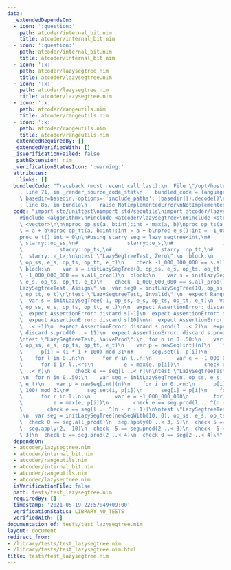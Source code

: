 ```yaml
---
data:
  _extendedDependsOn:
  - icon: ':question:'
    path: atcoder/internal_bit.nim
    title: atcoder/internal_bit.nim
  - icon: ':question:'
    path: atcoder/internal_bit.nim
    title: atcoder/internal_bit.nim
  - icon: ':x:'
    path: atcoder/lazysegtree.nim
    title: atcoder/lazysegtree.nim
  - icon: ':x:'
    path: atcoder/lazysegtree.nim
    title: atcoder/lazysegtree.nim
  - icon: ':x:'
    path: atcoder/rangeutils.nim
    title: atcoder/rangeutils.nim
  - icon: ':x:'
    path: atcoder/rangeutils.nim
    title: atcoder/rangeutils.nim
  _extendedRequiredBy: []
  _extendedVerifiedWith: []
  _isVerificationFailed: false
  _pathExtension: nim
  _verificationStatusIcon: ':warning:'
  attributes:
    links: []
  bundledCode: "Traceback (most recent call last):\n  File \"/opt/hostedtoolcache/Python/3.9.6/x64/lib/python3.9/site-packages/onlinejudge_verify/documentation/build.py\"\
    , line 71, in _render_source_code_stat\n    bundled_code = language.bundle(stat.path,\
    \ basedir=basedir, options={'include_paths': [basedir]}).decode()\n  File \"/opt/hostedtoolcache/Python/3.9.6/x64/lib/python3.9/site-packages/onlinejudge_verify/languages/nim.py\"\
    , line 86, in bundle\n    raise NotImplementedError\nNotImplementedError\n"
  code: "import std/unittest\nimport std/sequtils\nimport atcoder/lazysegtree\n\n\
    #include <algorithm>\n#include <atcoder/lazysegtree>\n#include <string>\n#include\
    \ <vector>\n\n\nproc op_ss(a, b:int):int = max(a, b)\nproc op_ts(a, b:int):int\
    \ = a + b\nproc op_tt(a, b:int):int = a + b\nproc e_s():int = -1_000_000_000\n\
    proc e_t():int = 0\n\n#using starry_seg = lazy_segtree<int,\n#               \
    \ starry::op_ss,\n#                starry::e_s,\n#                int,\n#    \
    \            starry::op_ts,\n#                starry::op_tt,\n#              \
    \  starry::e_t>;\n\ntest \"LazySegtreeTest, Zero\":\n  block:\n    var s = initLazySegTree(0,\
    \ op_ss, e_s, op_ts, op_tt, e_t)\n    check -1_000_000_000 == s.all_prod()\n \
    \ block:\n    var s = initLazySegTree(0, op_ss, e_s, op_ts, op_tt, e_t)\n    check\
    \ -1_000_000_000 == s.all_prod()\n  block:\n    var s = initLazySegTree(10, op_ss,\
    \ e_s, op_ts, op_tt, e_t)\n    check -1_000_000_000 == s.all_prod()\n\ntest \"\
    LazySegtreeTest, Assign\":\n  var seg0 = initLazySegTree(10, op_ss, e_s, op_ts,\
    \ op_tt, e_t)\n\ntest \"LazySegtreeTest, Invalid\":\n  expect RangeError:\n  \
    \  var s = initLazySegTree(-1, op_ss, e_s, op_ts, op_tt, e_t)\n  var s = initLazySegTree(10,\
    \ op_ss, e_s, op_ts, op_tt, e_t)\n\n  expect AssertionError: discard s.get(-1)\n\
    \  expect AssertionError: discard s[-1]\n  expect AssertionError: discard s.get(10)\n\
    \  expect AssertionError: discard s[10]\n\n  expect AssertionError: discard s.prod(-1\
    \ ..< -1)\n  expect AssertionError: discard s.prod(3 ..< 2)\n  expect AssertionError:\
    \ discard s.prod(0 ..< 11)\n  expect AssertionError: discard s.prod(-1 ..< 11)\n\
    \ntest \"LazySegtreeTest, NaiveProd\":\n  for n in 0..50:\n    var seg = initLazySegTree(n,\
    \ op_ss, e_s, op_ts, op_tt, e_t)\n    var p = newSeq[int](n)\n    for i in 0..<n:\n\
    \      p[i] = (i * i + 100) mod 31\n#      seg.set(i, p[i])\n      seg[i] = p[i]\n\
    \    for l in 0..n:\n      for r in l..n:\n        var e = -1_000_000_000\n  \
    \      for i in l..<r:\n          e = max(e, p[i])\n        check e == seg.prod(l\
    \ ..< r)\n        check e == seg[l ..< r]\n\ntest \"LazySegtreeTest, NaiveProdBackwards\"\
    :\n  for n in 0..50:\n    var seg = initLazySegTree(n, op_ss, e_s, op_ts, op_tt,\
    \ e_t)\n    var p = newSeq[int](n)\n    for i in 0..<n:\n      p[i] = (i * i +\
    \ 100) mod 31\n#      seg.set(i, p[i])\n      seg[i] = p[i]\n    for l in 0..n:\n\
    \      for r in l..n:\n        var e = -1_000_000_000\n        for i in l..<r:\n\
    \          e = max(e, p[i])\n        check e == seg.prod(l .. ^(n - r + 1))\n\
    \        check e == seg[l .. ^(n - r + 1)]\n\ntest \"LazySegtreeTest, Usage\"\
    :\n  var seg = initLazySegTree(newSeqWith(10, 0), op_ss, e_s, op_ts, op_tt, e_t)\n\
    \  check 0 == seg.all_prod()\n  seg.apply(0 ..< 3, 5)\n  check 5 == seg.all_prod()\n\
    \  seg.apply(2, -10)\n  check -5 == seg.prod(2 ..< 3)\n  check -5 == seg[2 ..<\
    \ 3]\n  check 0 == seg.prod(2 ..< 4)\n  check 0 == seg[2 ..< 4]\n"
  dependsOn:
  - atcoder/lazysegtree.nim
  - atcoder/internal_bit.nim
  - atcoder/rangeutils.nim
  - atcoder/internal_bit.nim
  - atcoder/rangeutils.nim
  - atcoder/lazysegtree.nim
  isVerificationFile: false
  path: tests/test_lazysegtree.nim
  requiredBy: []
  timestamp: '2021-05-19 22:57:49+09:00'
  verificationStatus: LIBRARY_NO_TESTS
  verifiedWith: []
documentation_of: tests/test_lazysegtree.nim
layout: document
redirect_from:
- /library/tests/test_lazysegtree.nim
- /library/tests/test_lazysegtree.nim.html
title: tests/test_lazysegtree.nim
---
```

